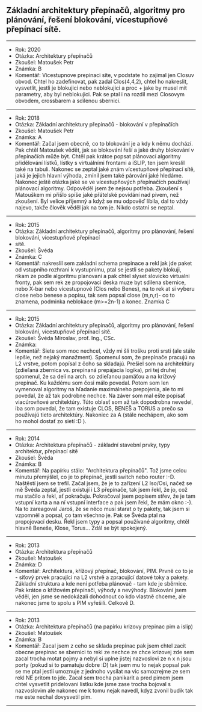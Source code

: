 ## Základní architektury přepínačů, algoritmy pro plánování, řešení blokování, vícestupňové přepínací sítě.

----------------------------------------

- Rok: 2020
- Otázka: Architektury přepínačů
- Zkoušel: Matoušek Petr
- Známka: B
- Komentář: Vicestupnove prepinaci site, v podstate ho zajimal jen Closuv obvod. Chtel ho zadefinovat, pak zadal Clos(4,4,2), chtel ho nakreslit, vysvetlit, jestli je blokujici nebo neblokujici a proc + jake by musel mit parametry, aby byl neblokujici. Pak se ptal i na rozdil mezi Closovym obvodem, crossbarem a sdilenou sbernici.

----------------------------------------

- Rok: 2018
- Otázka: Základní architektury přepínačů - blokování v přepínačích
- Zkoušel: Matoušek Petr
- Známka: A
- Komentář: Začal jsem obecně, co to blokování je a kdy k němu dochází. Pak chtěl Matoušek vědět, jak se blokování řeší a jaké druhy blokování v přepínačích může být. Chtěl pak krátce popsat plánovací algoritmy přidělování lístků, lístky s virtuálními frontami a iSLIP, ten jsem kreslil také na tabuli. Nakonec se zeptal jaké znám vícestupňové přepínací sítě, jaká je jejich hlavní výhoda, zmínil jsem také párování jaké hledáme. Nakonec ještě otázka jaké se ve vícestupňových přepínačích používají plánovací algoritmy. Odpověděl jsem že nejsou potřeba. Zkoušení s Matouškem mi přišlo spíše jaké přátelské povídání nad pivem, než zkoušení. Byl velice příjemný a když se mu odpověď líbila, dal to vždy najevo, takže člověk věděl jak na tom je. Nikdo ostatní se neptal.

----------------------------------------

- Rok: 2015
- Otázka: Základní architektury přepínačů, algoritmy pro plánování, řešení blokování, vícestupňové přepínací
- sítě.
- Zkoušel: Švéda
- Známka: C
- Komentář: nakreslil sem zakladni schema prepinace a rekl jak jde paket od vstupniho rozhrani k vystupnimu, ptal se jestli se pakety blokuji, rikam ze podle algoritmu planovani a pak chtel slyset slovicko virtualni fronty, pak sem rek ze propojovaci deska muze byt sdilena sbernice, nebo X-bar nebo vícestupnové (Clos nebo Benes), na to rek at si vyberu close nebo benese a popisu, tak sem popsal close (m,n,r)- co to znamena, podminka neblokace (m>=2n-1) a konec. Znamka C

----------------------------------------

- Rok: 2015
- Otázka: Základní architektury přepínačů, algoritmy pro plánování, řešení blokování, vícestupňové přepínací sítě.
- Zkoušel: Švéda Miroslav, prof. Ing., CSc.
- Známka:
- Komentář: Siete som moc nechcel, vždy mi šli trošku proti srsti (ale stále lepšie, než nejaký manažment). Spomenul som, že prepínače pracujú na L2 vrstve, potom popísal z čoho sa skladajú. Prešiel som na architektúry (zdieľaná zbernica vs. prepínaná prepájacia logika), pri tej druhej spomenul, že sa delí na arch. so zdieľanou pamäťou a na krížový prepínač. Ku každému som čosi málo povedal. Potom som len vymenoval algoritmy na hľadanie maximálneho prepojenia, ale to mi povedal, že až tak podrobne nechce. Na záver som mal ešte popísať viacúrovňové architektúry. Túto oblasť som až tak dopodrobna nevedel, iba som povedal, že tam existuje CLOS, BENEŠ a TORUS a prečo sa používajú tieto architektúry. Nakoniec za A (stále nechápem, ako som ho mohol dostať zo sietí :D ).

----------------------------------------

- Rok: 2014
- Otázka: Architektura přepínačů - základní stavební prvky, typy architektur, přepínací sítě
- Zkoušel: Švéda
- Známka: B
- Komentář: Na papírku stálo: "Architektura přepínačů". Tož jsme celou minutu přemýšlel, co je to přepínač, jestli switch nebo router :-D. Naštěstí jsem se trefil. Začal jsem, že je to zařízení L2 Iso/Osi, načež se mě Švéda zeptal, jestli existují i L3 přepínače, tak jsem řekl, že jo, což mu stačilo a řekl, ať pokračuju. Pokračoval jsem popisem střev, že je tam vstupní karta a na ní vstupní interface a pak jsem řekl, že mám okno :-). Na to zareagoval Jaroš, že se něco musí starat o ty pakety, tak jsem si vzpomněl a popsal, co tam všechno je. Pak se Švéda ptal na propojovací desku. Řekl jsem typy a popsal používané algoritmy, chtěl hlavně Beneše, Klose, Torus... Zdál se být spokojený.

----------------------------------------

- Rok: 2013
- Otázka: Architektura přepínačů
- Zkoušel: Matoušek
- Známka: D
- Komentář: Architektura, křížový přepínač, blokování, PIM. Prvně co to je - síťový prvek pracujíci na L2 vrstvě a zpracující datové toky a pakety. Základní struktura a kde není potřeba plánovač - tam kde je sběrnice. Pak krátce o křížovém přepínači, výhody a nevýhody. Blokování jsem věděl, jen jsme se nedokázali dohodnout co kdo vlastně chceme, ale nakonec jsme to spolu s PIM vyřešili. Celkově D.

----------------------------------------

- Rok: 2013
- Otázka: Architektura přepínačů (na papirku krizovy prepinac pim a islip)
- Zkoušel: Matoušek
- Známka: B
- Komentář: Zacal jsem z ceho se sklada prepinac pak jsem chtel zacit obecne prepinac se sbernici to rekl ze nechce ze chce krizovej zde sem zacal trocha motat pojmy a nebyl si uplne jistej nazvoslovi ze n x n jsou porty (pokud si to pamatuju dobre :D) tak jsem mu to nejak popsal pak se me ptal jestli umoznuje z jednoho vysilat na vic samozrejme ze sem rekl NE pritom to jde. Zacal sem trocha panikarit a pred pimem jsem chtel vysvetlit pridelovani listku kde jsme zase trocha bojoval s nazvoslovim ale nakonec me k tomu nejak navedl, kdyz zvonil budik tak me este nechal dovysvetil pim.

----------------------------------------
